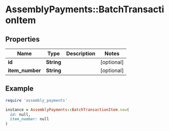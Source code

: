 # AssemblyPayments::BatchTransactionItem

## Properties

| Name | Type | Description | Notes |
| ---- | ---- | ----------- | ----- |
| **id** | **String** |  | [optional] |
| **item_number** | **String** |  | [optional] |

## Example

```ruby
require 'assembly_payments'

instance = AssemblyPayments::BatchTransactionItem.new(
  id: null,
  item_number: null
)
```

